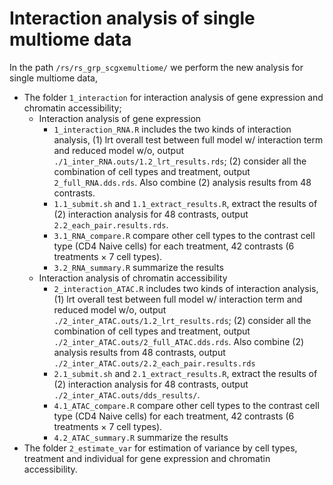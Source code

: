 # Interaction analysis of single multiome data

In the path `/rs/rs_grp_scgxemultiome/` we perform the new analysis for single multiome data,
- The folder `1_interaction` for interaction analysis of gene expression and chromatin accessibility;
  - Interaction analysis of gene expression
    - `1_interaction_RNA.R` includes the two kinds of interaction analysis, (1) lrt overall test between full model w/ interaction term and reduced model w/o, output `./1_inter_RNA.outs/1.2_lrt_results.rds`; (2) consider all the combination of cell types and treatment, output `2_full_RNA.dds.rds`. Also combine (2) analysis results from 48 contrasts.  
    - `1.1_submit.sh` and `1.1_extract_results.R`, extract the results of (2) interaction analysis for 48 contrasts, output `2.2_each_pair.results.rds`. 
    - `3.1_RNA_compare.R` compare other cell types to the contrast cell type (CD4 Naive cells) for each treatment, 42 contrasts (6 treatments $\times$ 7 cell types). 
    - `3.2_RNA_summary.R` summarize the results 
  - Interaction analysis of chromatin accessibility
    - `2_interaction_ATAC.R` includes two kinds of interaction analysis, (1) lrt overall test between full model w/ interaction term and reduced model w/o, output `./2_inter_ATAC.outs/1.2_lrt_results.rds`; (2) consider all the combination of cell types and treatment, output `./2_inter_ATAC.outs/2_full_ATAC.dds.rds`. Also combine (2) analysis results from 48 contrasts, output `./2_inter_ATAC.outs/2.2_each_pair.results.rds`
    - `2.1_submit.sh` and `2.1_extract_results.R`, extract the results of (2) interaction analysis for 48 contrasts, output `./2_inter_ATAC.outs/dds_results/`.
    - `4.1_ATAC_compare.R` compare other cell types to the contrast cell type (CD4 Naive cells) for each treatment, 42 contrasts (6 treatments $\times$ 7 cell types). 
    - `4.2_ATAC_summary.R` summarize the results            
- The folder `2_estimate_var` for estimation of variance by cell types, treatment and individual for gene expression and chromatin accessibility.
 
